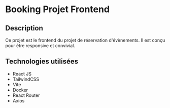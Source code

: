 # Booking Projet Frontend

## Description

Ce projet est le frontend du projet de réservation d'évènements. Il est conçu pour être responsive et convivial.

## Technologies utilisées

- React JS
- TailwindCSS
- Vite
- Docker
- React Router
- Axios